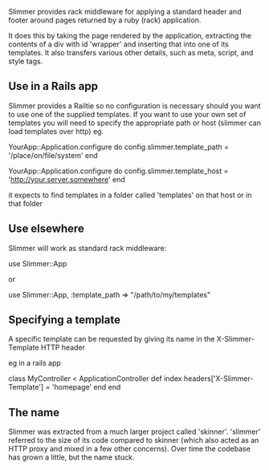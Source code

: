 Slimmer provides rack middleware for applying a standard header and footer around pages 
returned by a ruby (rack) application. 

It does this by taking the page rendered by the application, extracting the contents of
a div with id 'wrapper' and inserting that into one of its templates. It also transfers
various other details, such as meta, script, and style tags.

## Use in a Rails app

Slimmer provides a Railtie so no configuration is necessary should you want to use one
of the supplied templates. If you want to use your own set of templates you will need
to specify the appropriate path or host (slimmer can load templates over http) eg.

YourApp::Application.configure do
  config.slimmer.template_path = '/place/on/file/system'
end

YourApp::Application.configure do
  config.slimmer.template_host = 'http://your.server.somewhere'
end

it expects to find templates in a folder called 'templates' on that host or in that folder

## Use elsewhere

Slimmer will work as standard rack middleware:

use Slimmer::App

or

use Slimmer::App, :template_path => "/path/to/my/templates"

## Specifying a template

A specific template can be requested by giving its name in the X-Slimmer-Template HTTP header

eg in a rails app

class MyController < ApplicationController
  def index
    headers['X-Slimmer-Template'] = 'homepage'
  end
end

## The name

Slimmer was extracted from a much larger project called 'skinner'. 'slimmer' referred to the size 
of its code compared to skinner (which also acted as an HTTP proxy and mixed in a few other 
concerns). Over time the codebase has grown a little, but the name stuck.


